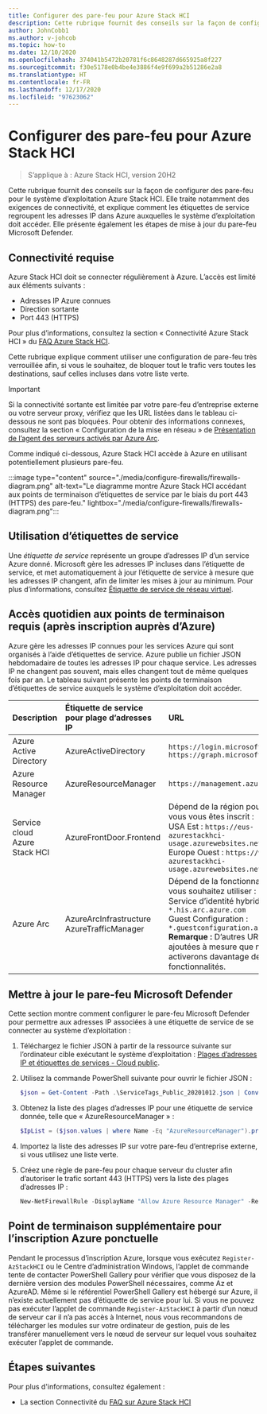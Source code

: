 ```yaml
---
title: Configurer des pare-feu pour Azure Stack HCI
description: Cette rubrique fournit des conseils sur la façon de configurer des pare-feu pour le système d’exploitation Azure Stack HCI.
author: JohnCobb1
ms.author: v-johcob
ms.topic: how-to
ms.date: 12/10/2020
ms.openlocfilehash: 374041b5472b20781f6c8648287d665925a8f227
ms.sourcegitcommit: f30e5178e0b4be4e3886f4e9f699a2b51286e2a8
ms.translationtype: HT
ms.contentlocale: fr-FR
ms.lasthandoff: 12/17/2020
ms.locfileid: "97623062"
---
```

# <a name="configure-firewalls-for-azure-stack-hci"></a>Configurer des pare-feu pour Azure Stack HCI

>S’applique à : Azure Stack HCI, version 20H2

Cette rubrique fournit des conseils sur la façon de configurer des pare-feu pour le système d’exploitation Azure Stack HCI. Elle traite notamment des exigences de connectivité, et explique comment les étiquettes de service regroupent les adresses IP dans Azure auxquelles le système d’exploitation doit accéder. Elle présente également les étapes de mise à jour du pare-feu Microsoft Defender.

## <a name="connectivity-requirements"></a>Connectivité requise
Azure Stack HCI doit se connecter régulièrement à Azure. L’accès est limité aux éléments suivants :
- Adresses IP Azure connues
- Direction sortante
- Port 443 (HTTPS)

Pour plus d’informations, consultez la section « Connectivité Azure Stack HCI » du [FAQ Azure Stack HCI](../faq.md).

Cette rubrique explique comment utiliser une configuration de pare-feu très verrouillée afin, si vous le souhaitez, de bloquer tout le trafic vers toutes les destinations, sauf celles incluses dans votre liste verte.

   >[!IMPORTANT]
   > Si la connectivité sortante est limitée par votre pare-feu d’entreprise externe ou votre serveur proxy, vérifiez que les URL listées dans le tableau ci-dessous ne sont pas bloquées. Pour obtenir des informations connexes, consultez la section « Configuration de la mise en réseau » de [Présentation de l’agent des serveurs activés par Azure Arc](https://docs.microsoft.com/azure/azure-arc/servers/agent-overview#networking-configuration).


Comme indiqué ci-dessous, Azure Stack HCI accède à Azure en utilisant potentiellement plusieurs pare-feu.

:::image type="content" source="./media/configure-firewalls/firewalls-diagram.png" alt-text="Le diagramme montre Azure Stack HCI accédant aux points de terminaison d’étiquettes de service par le biais du port 443 (HTTPS) des pare-feu." lightbox="./media/configure-firewalls/firewalls-diagram.png":::

## <a name="working-with-service-tags"></a>Utilisation d’étiquettes de service
Une *étiquette de service* représente un groupe d’adresses IP d’un service Azure donné. Microsoft gère les adresses IP incluses dans l’étiquette de service, et met automatiquement à jour l’étiquette de service à mesure que les adresses IP changent, afin de limiter les mises à jour au minimum. Pour plus d’informations, consultez [Étiquette de service de réseau virtuel](https://docs.microsoft.com/azure/virtual-network/service-tags-overview).

## <a name="required-endpoint-daily-access-after-azure-registration"></a>Accès quotidien aux points de terminaison requis (après inscription auprès d’Azure)
Azure gère les adresses IP connues pour les services Azure qui sont organisés à l’aide d’étiquettes de service. Azure publie un fichier JSON hebdomadaire de toutes les adresses IP pour chaque service. Les adresses IP ne changent pas souvent, mais elles changent tout de même quelques fois par an. Le tableau suivant présente les points de terminaison d’étiquettes de service auxquels le système d’exploitation doit accéder.

| Description                   | Étiquette de service pour plage d’adresses IP  | URL                                                                                 |
| :-----------------------------| :-----------------------  | :---------------------------------------------------------------------------------- |
| Azure Active Directory        | AzureActiveDirectory      | `https://login.microsoftonline.com`<br> `https://graph.microsoft.com`               |
| Azure Resource Manager        | AzureResourceManager      | `https://management.azure.com`                        |
| Service cloud Azure Stack HCI | AzureFrontDoor.Frontend   | Dépend de la région pour laquelle vous vous êtes inscrit :<br> USA Est : `https://eus-azurestackhci-usage.azurewebsites.net`<br> Europe Ouest : `https://weu-azurestackhci-usage.azurewebsites.net` |
| Azure Arc                     | AzureArcInfrastructure<br> AzureTrafficManager | Dépend de la fonctionnalité que vous souhaitez utiliser :<br> Service d’identité hybride : `*.his.arc.azure.com`<br> Guest Configuration : `*.guestconfiguration.azure.com`<br> **Remarque :** D’autres URL seront ajoutées à mesure que nous activerons davantage de fonctionnalités. |

## <a name="update-microsoft-defender-firewall"></a>Mettre à jour le pare-feu Microsoft Defender
Cette section montre comment configurer le pare-feu Microsoft Defender pour permettre aux adresses IP associées à une étiquette de service de se connecter au système d’exploitation :

1. Téléchargez le fichier JSON à partir de la ressource suivante sur l’ordinateur cible exécutant le système d’exploitation : [Plages d’adresses IP et étiquettes de services - Cloud public](https://www.microsoft.com/download/details.aspx?id=56519).

1. Utilisez la commande PowerShell suivante pour ouvrir le fichier JSON :

    ```powershell
    $json = Get-Content -Path .\ServiceTags_Public_20201012.json | ConvertFrom-Json
    ```

1. Obtenez la liste des plages d’adresses IP pour une étiquette de service donnée, telle que « AzureResourceManager » :

    ```powershell
    $IpList = ($json.values | where Name -Eq "AzureResourceManager").properties.addressPrefixes
    ```

1. Importez la liste des adresses IP sur votre pare-feu d’entreprise externe, si vous utilisez une liste verte.

1. Créez une règle de pare-feu pour chaque serveur du cluster afin d’autoriser le trafic sortant 443 (HTTPS) vers la liste des plages d’adresses IP :

    ```powershell
    New-NetFirewallRule -DisplayName "Allow Azure Resource Manager" -RemoteAddress $IpList -Direction Outbound -LocalPort 443 -Protocol TCP -Action Allow -Profile Any -Enabled True
    ```

## <a name="additional-endpoint-for-one-time-azure-registration"></a>Point de terminaison supplémentaire pour l’inscription Azure ponctuelle
Pendant le processus d’inscription Azure, lorsque vous exécutez `Register-AzStackHCI` ou le Centre d’administration Windows, l’applet de commande tente de contacter PowerShell Gallery pour vérifier que vous disposez de la dernière version des modules PowerShell nécessaires, comme Az et AzureAD. Même si le référentiel PowerShell Gallery est hébergé sur Azure, il n’existe actuellement pas d’étiquette de service pour lui. Si vous ne pouvez pas exécuter l’applet de commande `Register-AzStackHCI` à partir d’un nœud de serveur car il n’a pas accès à Internet, nous vous recommandons de télécharger les modules sur votre ordinateur de gestion, puis de les transférer manuellement vers le nœud de serveur sur lequel vous souhaitez exécuter l’applet de commande.

## <a name="next-steps"></a>Étapes suivantes
Pour plus d'informations, consultez également :
- La section Connectivité du [FAQ sur Azure Stack HCI](../faq.md)
